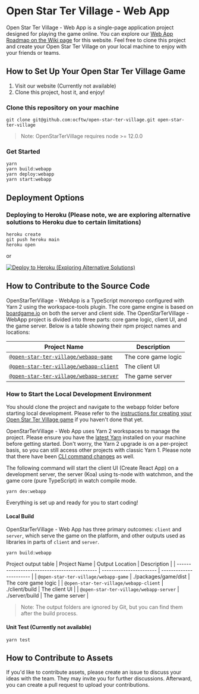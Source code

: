 # Open Star Ter Village - Web App

Open Star Ter Village - Web App is a single-page application project designed for playing the game online. You can explore our [Web App Roadmap on the Wiki page](https://github.com/ocftw/open-star-ter-village/wiki/Webapp-Roadmap) for this website. Feel free to clone this project and create your Open Star Ter Village on your local machine to enjoy with your friends or teams.

## How to Set Up Your Open Star Ter Village Game

1. Visit our website (Currently not available)
2. Clone this project, host it, and enjoy!

### Clone this repository on your machine

```shell
git clone git@github.com:ocftw/open-star-ter-village.git open-star-ter-village
```

> Note: OpenStarTerVillage requires node >= 12.0.0

### Get Started

```shell
yarn
yarn build:webapp
yarn deploy:webapp
yarn start:webapp
```

## Deployment Options

### Deploying to Heroku (Please note, we are exploring alternative solutions to Heroku due to certain limitations)

```shell
heroku create
git push heroku main
heroku open
```

or

[![Deploy to Heroku (Exploring Alternative Solutions)](https://www.herokucdn.com/deploy/button.svg)](https://heroku.com/deploy?template=https://github.com/ocftw/open-star-ter-village/tree/main)

## How to Contribute to the Source Code

OpenStarTerVillage - WebApp is a TypeScript monorepo configured with Yarn 2 using the workspace-tools plugin. The core game engine is based on [boardgame.io](https://boardgame.io) on both the server and client side. The OpenStarTerVillage - WebApp project is divided into three parts: core game logic, client UI, and the game server. Below is a table showing their npm project names and locations:

| Project Name                                    | Description          |
| ---------------------------------------------- | --------------------   |
| [`@open-star-ter-village/webapp-game`](./packages/game/) | The core game logic   |
| [`@open-star-ter-village/webapp-client`](./client/)      | The client UI         |
| [`@open-star-ter-village/webapp-server`](./server/)      | The game server       |

### How to Start the Local Development Environment

You should clone the project and navigate to the webapp folder before starting local development. Please refer to the [instructions for creating your Open Star Ter Village game](#how-to-create-your-open-star-ter-village-game) if you haven't done that yet.

OpenStarTerVillage - Web App uses Yarn 2 workspaces to manage the project. Please ensure you have the [latest Yarn](https://yarnpkg.com/getting-started/install) installed on your machine before getting started. Don't worry, the Yarn 2 upgrade is on a per-project basis, so you can still access other projects with classic Yarn 1. Please note that there have been [CLI command changes](https://yarnpkg.com/getting-started/migration#cli-commands) as well.

The following command will start the client UI (Create React App) on a development server, the server (Koa) using ts-node with watchmon, and the game core (pure TypeScript) in watch compile mode.

```shell
yarn dev:webapp
```

Everything is set up and ready for you to start coding!

#### Local Build

OpenStarTerVillage - Web App has three primary outcomes: `client` and `server`, which serve the game on the platform, and other outputs used as libraries in parts of `client` and `server`.

```shell
yarn build:webapp
```

Project output table
| Project Name                                 | Output Location            | Description            |
| -------------------------------------------- | -----------------------    | -----------------------  |
| `@open-star-ter-village/webapp-game`         | ./packages/game/dist       | The core game logic     |
| `@open-star-ter-village/webapp-client`       | ./client/build             | The client UI           |
| `@open-star-ter-village/webapp-server`       | ./server/build             | The game server         |

> Note: The output folders are ignored by Git, but you can find them after the build process.

#### Unit Test (Currently not available)

```shell
yarn test
```

## How to Contribute to Assets

If you'd like to contribute assets, please create an issue to discuss your ideas with the team. They may invite you for further discussions. Afterward, you can create a pull request to upload your contributions.
